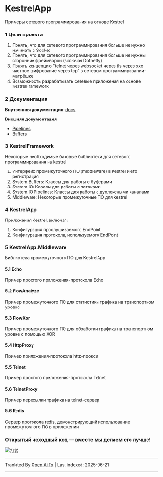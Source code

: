 # KestrelApp
Примеры сетевого программирования на основе Kestrel

### 1 Цели проекта
1. Понять, что для сетевого программирования больше не нужно начинать с Socket
2. Понять, что для сетевого программирования больше не нужны сторонние фреймворки (включая Dotnetty)
3. Понять концепцию "telnet через websocket через tls через xxx частное шифрование через tcp" в сетевом программировании-матрёшке
4. Возможность разрабатывать сетевые приложения на основе KestrelFramework

### 2 Документация
**Внутренняя документация**: [docs](https://raw.githubusercontent.com/xljiulang/KestrelApp/master/docs)

**Внешняя документация**
* [Pipelines](https://learn.microsoft.com/zh-cn/dotnet/standard/io/pipelines)
* [Buffers](https://learn.microsoft.com/zh-cn/dotnet/standard/io/buffers)

### 3 KestrelFramework
Некоторые необходимые базовые библиотеки для сетевого программирования на kestrel
1. Интерфейс промежуточного ПО (middleware) в Kestrel и его регистрация
2. System.Buffers: Классы для работы с буферами
3. System.IO: Классы для работы с потоками
4. System.IO.Pipelines: Классы для работы с дуплексными каналами
5. Middleware: Некоторые промежуточные ПО для kestrel

### 4 KestrelApp
Приложения Kestrel, включая:
1. Конфигурация прослушиваемого EndPoint
2. Конфигурация протокола, используемого EndPoint

### 5 KestrelApp.Middleware
Библиотека промежуточного ПО для KestrelApp
#### 5.1 Echo
Пример простого приложения-протокола Echo

#### 5.2 FlowAnalyze
Пример промежуточного ПО для статистики трафика на транспортном уровне

#### 5.3 FlowXor
Пример промежуточного ПО для обработки трафика на транспортном уровне с помощью XOR

#### 5.4 HttpProxy
Пример приложения-протокола http-прокси

#### 5.5 Telnet
Пример простого приложения-протокола Telnet

#### 5.6 TelnetProxy
Пример пересылки трафика на telnet-сервер

#### 5.6 Redis
Сервер протокола redis, демонстрирующий использование промежуточного ПО в приложении

### Открытый исходный код — вместе мы делаем его лучше!
![打赏](https://raw.githubusercontent.com/xljiulang/KestrelApp/master/reward.png)


---

Tranlated By [Open Ai Tx](https://github.com/OpenAiTx/OpenAiTx) | Last indexed: 2025-06-21

---